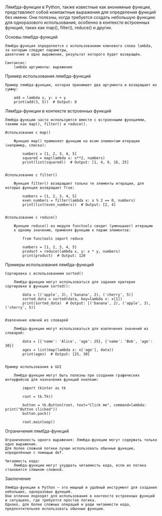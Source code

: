 

Лямбда-функции в Python, также известные как анонимные функции, представляют собой компактные выражения
для определения функций без имени. Они полезны, когда требуется создать небольшую функцию 
для одноразового использования, особенно в контексте встроенных функций, таких как map(), filter(), reduce() и других.


Основы лямбда-функций

    Лямбда-функция определяется с использованием ключевого слова lambda, за которым следуют параметры,
    двоеточие и одно выражение, результат которого будет возвращён.

    Синтаксис:
        lambda аргументы: выражение


Пример использования лямбда-функций

    Пример лямбда-функции, которая принимает два аргумента и возвращает их сумму:
        
        add = lambda x, y: x + y
        print(add(3, 5))  # Output: 8


Лямбда-функции в контексте встроенных функций

    Лямбда-функции часто используются вместе с встроенными функциями, такими как map(), filter() и reduce().
    
    Использование с map()

        Функция map() применяет функцию ко всем элементам итерации (например, списка):

            numbers = [1, 2, 3, 4, 5]
            squared = map(lambda x: x**2, numbers)
            print(list(squared))  # Output: [1, 4, 9, 16, 25]


    Использование с filter()

        Функция filter() возвращает только те элементы итерации, для которых функция возвращает True:

            numbers = [1, 2, 3, 4, 5]
            even_numbers = filter(lambda x: x % 2 == 0, numbers)
            print(list(even_numbers))  # Output: [2, 4]


    Использование с reduce()
    
        Функция reduce() из модуля functools сводит (уменьшает) итерацию 
        к одному значению, применяя функцию к парам элементов:
    
            from functools import reduce
            
            numbers = [1, 2, 3, 4, 5]
            product = reduce(lambda x, y: x * y, numbers)
            print(product)  # Output: 120


Примеры использования лямбда-функций

    Сортировка с использованием sorted()

        Лямбда-функции могут использоваться для задания критерия сортировки в функции sorted():

            data = [('apple', 3), ('banana', 2), ('cherry', 5)]
            sorted_data = sorted(data, key=lambda x: x[1])
            print(sorted_data)  # Output: [('banana', 2), ('apple', 3), ('cherry', 5)]


    Извлечение ключей из словарей
    
        Лямбда-функции могут использоваться для извлечения значений из словарей:
        
            data = [{'name': 'Alice', 'age': 25}, {'name': 'Bob', 'age': 30}]
            ages = list(map(lambda x: x['age'], data))
            print(ages)  # Output: [25, 30]
        

    Пример использования в GUI
    
        Лямбда-функции могут быть полезны при создании графических интерфейсов для назначения функций кнопкам:
    
            import tkinter as tk
            
            root = tk.Tk()
            
            button = tk.Button(root, text="Click me", command=lambda: print("Button clicked"))
            button.pack()
            
            root.mainloop()


Ограничения лямбда-функций

    Ограниченность одного выражения: Лямбда-функции могут содержать только одно выражение.
    Для более сложной логики лучше использовать обычные функции, определённые с помощью def.
    
    Читаемость кода:
        Лямбда-функции могут ухудшать читаемость кода, если их логика становится слишком сложной.



Заключение

    Лямбда-функции в Python — это мощный и удобный инструмент для создания небольших, одноразовых функций.
    Они отлично подходят для использования в контексте встроенных функций и ситуациях, где требуется простая логика.
    Однако, для более сложных операций и ради читаемости кода, предпочтительнее использовать обычные функции.

